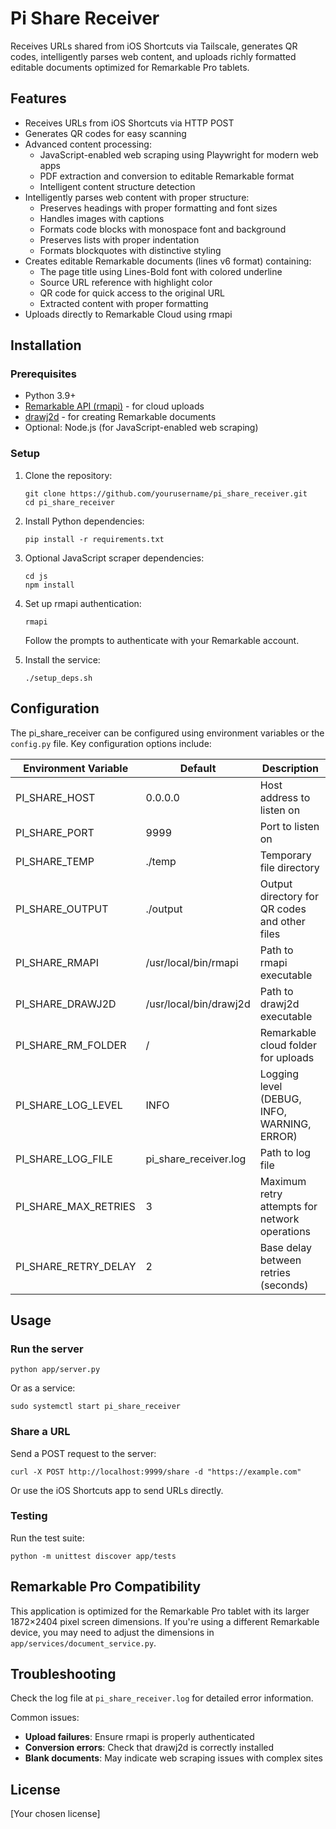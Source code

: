
# Pi Share Receiver

Receives URLs shared from iOS Shortcuts via Tailscale, generates QR codes, intelligently parses web content, and uploads richly formatted editable documents optimized for Remarkable Pro tablets.

## Features

- Receives URLs from iOS Shortcuts via HTTP POST
- Generates QR codes for easy scanning
- Advanced content processing:
  - JavaScript-enabled web scraping using Playwright for modern web apps
  - PDF extraction and conversion to editable Remarkable format
  - Intelligent content structure detection
- Intelligently parses web content with proper structure:
  - Preserves headings with proper formatting and font sizes
  - Handles images with captions
  - Formats code blocks with monospace font and background
  - Preserves lists with proper indentation
  - Formats blockquotes with distinctive styling
- Creates editable Remarkable documents (lines v6 format) containing:
  - The page title using Lines-Bold font with colored underline
  - Source URL reference with highlight color
  - QR code for quick access to the original URL
  - Extracted content with proper formatting
- Uploads directly to Remarkable Cloud using rmapi

## Installation

### Prerequisites

- Python 3.9+
- [Remarkable API (rmapi)](https://github.com/juruen/rmapi) - for cloud uploads
- [drawj2d](https://gitlab.com/erw7/drawj2d) - for creating Remarkable documents
- Optional: Node.js (for JavaScript-enabled web scraping)

### Setup

1. Clone the repository:
   ```
   git clone https://github.com/yourusername/pi_share_receiver.git
   cd pi_share_receiver
   ```

2. Install Python dependencies:
   ```
   pip install -r requirements.txt
   ```

3. Optional JavaScript scraper dependencies:
   ```
   cd js
   npm install
   ```

4. Set up rmapi authentication:
   ```
   rmapi
   ```
   Follow the prompts to authenticate with your Remarkable account.

5. Install the service:
   ```
   ./setup_deps.sh
   ```

## Configuration

The pi_share_receiver can be configured using environment variables or the `config.py` file. Key configuration options include:

| Environment Variable | Default | Description |
|---------------------|---------|-------------|
| PI_SHARE_HOST | 0.0.0.0 | Host address to listen on |
| PI_SHARE_PORT | 9999 | Port to listen on |
| PI_SHARE_TEMP | ./temp | Temporary file directory |
| PI_SHARE_OUTPUT | ./output | Output directory for QR codes and other files |
| PI_SHARE_RMAPI | /usr/local/bin/rmapi | Path to rmapi executable |
| PI_SHARE_DRAWJ2D | /usr/local/bin/drawj2d | Path to drawj2d executable |
| PI_SHARE_RM_FOLDER | / | Remarkable cloud folder for uploads |
| PI_SHARE_LOG_LEVEL | INFO | Logging level (DEBUG, INFO, WARNING, ERROR) |
| PI_SHARE_LOG_FILE | pi_share_receiver.log | Path to log file |
| PI_SHARE_MAX_RETRIES | 3 | Maximum retry attempts for network operations |
| PI_SHARE_RETRY_DELAY | 2 | Base delay between retries (seconds) |

## Usage

### Run the server

```
python app/server.py
```

Or as a service:

```
sudo systemctl start pi_share_receiver
```

### Share a URL

Send a POST request to the server:

```
curl -X POST http://localhost:9999/share -d "https://example.com"
```

Or use the iOS Shortcuts app to send URLs directly.

### Testing

Run the test suite:

```
python -m unittest discover app/tests
```

## Remarkable Pro Compatibility

This application is optimized for the Remarkable Pro tablet with its larger 1872×2404 pixel screen dimensions. If you're using a different Remarkable device, you may need to adjust the dimensions in `app/services/document_service.py`.

## Troubleshooting

Check the log file at `pi_share_receiver.log` for detailed error information.

Common issues:
- **Upload failures**: Ensure rmapi is properly authenticated
- **Conversion errors**: Check that drawj2d is correctly installed
- **Blank documents**: May indicate web scraping issues with complex sites

## License

[Your chosen license]
